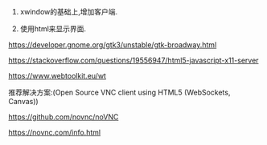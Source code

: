 1. xwindow的基础上,增加客户端.

2. 使用html来显示界面.

https://developer.gnome.org/gtk3/unstable/gtk-broadway.html

https://stackoverflow.com/questions/19556947/html5-javascript-x11-server

https://www.webtoolkit.eu/wt

推荐解决方案:(Open Source VNC client using HTML5 (WebSockets, Canvas))

https://github.com/novnc/noVNC

https://novnc.com/info.html